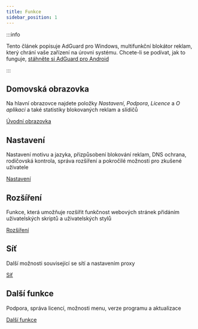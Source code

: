```yaml
---
title: Funkce
sidebar_position: 1
---
```


:::info

Tento článek popisuje AdGuard pro Windows, multifunkční blokátor reklam, který chrání vaše zařízení na úrovni systému. Chcete-li se podívat, jak to funguje, [stáhněte si AdGuard pro Android](https://agrd.io/download-kb-adblock)

:::

## Domovská obrazovka

Na hlavní obrazovce najdete položky _Nastavení_, _Podpora_, _Licence_ a _O aplikaci_ a také statistiky blokovaných reklam a slídičů

[Úvodní obrazovka](/adguard-for-windows/features/home-screen/)

## Nastavení

Nastavení motivu a jazyka, přizpůsobení blokování reklam, DNS ochrana, rodičovská kontrola, správa rozšíření a pokročilé možnosti pro zkušené uživatele

[Nastavení](/adguard-for-windows/features/settings/)

## Rozšíření

Funkce, která umožňuje rozšířit funkčnost webových stránek přidáním uživatelských skriptů a uživatelských stylů

[Rozšíření](/adguard-for-windows/features/extensions/)

## Síť

Další možnosti související se sítí a nastavením proxy

[Síť](/adguard-for-windows/features/network/)

## Další funkce

Podpora, správa licencí, možnosti menu, verze programu a aktualizace

[Další funkce](/adguard-for-windows/features/others/)
